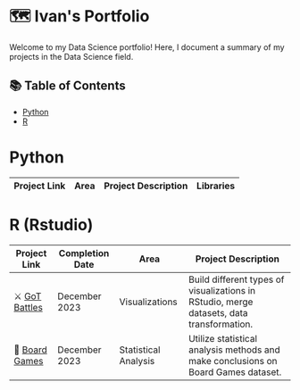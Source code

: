 # 🗺 Ivan's Portfolio

Welcome to my Data Science portfolio! Here, I document a summary of my projects in the Data Science field. 

## 📚 Table of Contents

- [Python](#python)
- [R](#rstudio)

# Python

| Project Link | Area | Project Description | Libraries |    
|---|---|---|---|

# R (Rstudio)

| Project Link | Completion Date | Area | Project Description | 
|---|---|---|---|
| ⚔ [GoT Battles](https://github.com/zeinhord/rstudio-projects/tree/d1db17a874925699f4c9b4aea6679757369e07f9/game_of_thrones_battles) | December 2023 | Visualizations | Build different types of visualizations in RStudio, merge datasets, data transformation. |
| 🎲 [Board Games](https://github.com/zeinhord/rstudio-projects/tree/d1db17a874925699f4c9b4aea6679757369e07f9/board_games) | December 2023 | Statistical Analysis | Utilize statistical analysis methods and make conclusions on Board Games dataset. |
